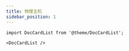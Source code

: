 ```yaml
---
title: 物理主机
sidebar_position: 1
---
```


```mdx-code-block
import DocCardList from '@theme/DocCardList';

<DocCardList />
```
